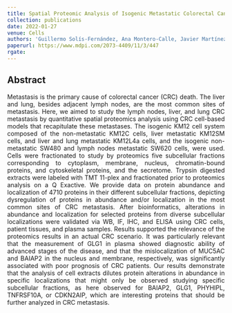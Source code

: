 ```yaml
---
title: Spatial Proteomic Analysis of Isogenic Metastatic Colorectal Cancer Cells Reveals Key Dysregulated Proteins Associated with Lymph Node, Liver, and Lung Metastasis
collection: publications
date: 2022-01-27
venue: Cells
authors: 'Guillermo Solís-Fernández, Ana Montero-Calle, Javier Martínez-Useros, Álvaro López-Janeiro, Vivian de los Ríos, Rodrigo Sanz, Jana Dziakova, Elena Milagrosa, María Jesús Fernández-Aceñero, Alberto Peláez-García, José Ignacio Casal, Johan Hofkens, Susana Rocha, Rodrigo Barderas'
paperurl: https://www.mdpi.com/2073-4409/11/3/447
rgate:
---
```


<h2> Abstract </h2>
<p align= "justify">
Metastasis is the primary cause of colorectal cancer (CRC) death. The liver and lung, besides adjacent lymph nodes, are the most common sites of metastasis. Here, we aimed to study the lymph nodes, liver, and lung CRC metastasis by quantitative spatial proteomics analysis using CRC cell-based models that recapitulate these metastases. The isogenic KM12 cell system composed of the non-metastatic KM12C cells, liver metastatic KM12SM cells, and liver and lung metastatic KM12L4a cells, and the isogenic non-metastatic SW480 and lymph nodes metastatic SW620 cells, were used. Cells were fractionated to study by proteomics five subcellular fractions corresponding to cytoplasm, membrane, nucleus, chromatin-bound proteins, and cytoskeletal proteins, and the secretome. Trypsin digested extracts were labeled with TMT 11-plex and fractionated prior to proteomics analysis on a Q Exactive. We provide data on protein abundance and localization of 4710 proteins in their different subcellular fractions, depicting dysregulation of proteins in abundance and/or localization in the most common sites of CRC metastasis. After bioinformatics, alterations in abundance and localization for selected proteins from diverse subcellular localizations were validated via WB, IF, IHC, and ELISA using CRC cells, patient tissues, and plasma samples. Results supported the relevance of the proteomics results in an actual CRC scenario. It was particularly relevant that the measurement of GLG1 in plasma showed diagnostic ability of advanced stages of the disease, and that the mislocalization of MUC5AC and BAIAP2 in the nucleus and membrane, respectively, was significantly associated with poor prognosis of CRC patients. Our results demonstrate that the analysis of cell extracts dilutes protein alterations in abundance in specific localizations that might only be observed studying specific subcellular fractions, as here observed for BAIAP2, GLG1, PHYHIPL, TNFRSF10A, or CDKN2AIP, which are interesting proteins that should be further analyzed in CRC metastasis.
